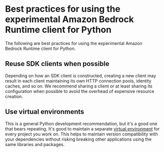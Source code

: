 # Best practices for using the experimental Amazon Bedrock Runtime client for Python<a name="best-practices"></a>

The following are best practices for using the experimental Amazon Bedrock Runtime client for Python\. 

## Reuse SDK clients when possible<a name="bp-reuseClient"></a>

Depending on how an SDK client is constructed, creating a new client may result in each client maintaining its own HTTP connection pools, identity caches, and so on\. We recommend sharing a client or at least sharing its configuration when possible to avoid the overhead of expensive resource creation\. 

## Use virtual environments<a name="bp-virtualEnvironments"></a>

This is a general Python development recommendation, but it's a good one that bears repeating\. It's good to maintain a separate [virtual environment](https://docs.python.org/3/library/venv.html) for every project you work on\. This helps to maintain version compatibility with your dependencies without risking breaking other applications using the same libraries and packages\.